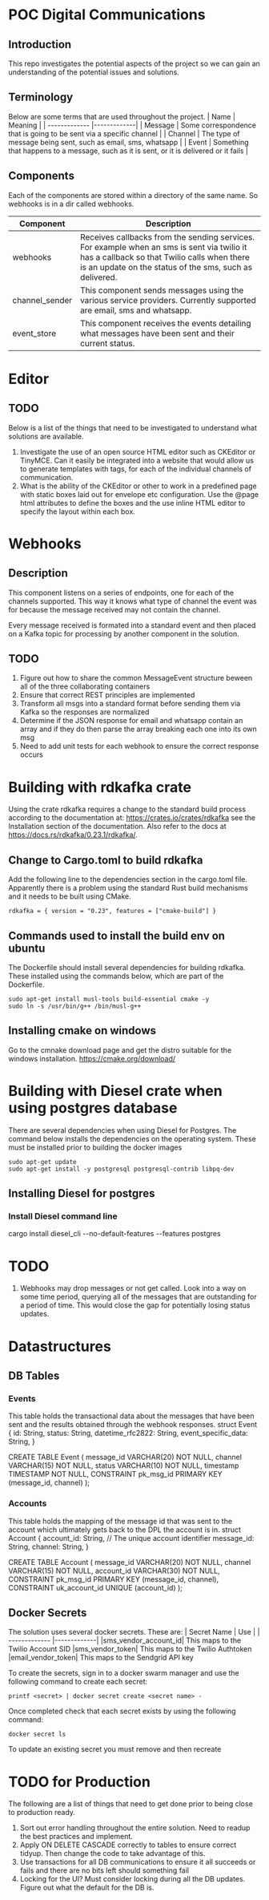 # POC Digital Communications

## Introduction

This repo investigates the potential aspects of the project so we can gain an understanding of the potential issues and solutions.

## Terminology
Below are some terms that are used throughout the project.
| Name | Meaning | 
| ------------- |-------------|
| Message | Some correspondence that is going to be sent via a specific channel |
| Channel | The type of message being sent, such as email, sms, whatsapp |
| Event | Something that happens to a message, such as it is sent, or it is delivered or it fails |


## Components
Each of the components are stored within a directory of the same name. So webhooks is in a dir called webhooks.

| Component        | Description           | 
| ------------- |-------------|
| webhooks      | Receives callbacks from the sending services. For example when an sms is sent via twilio it has a callback so that Twilio calls when there is an update on the status of the sms, such as delivered.|
| channel_sender | This component sends messages using the various service providers. Currently supported are email, sms and whatsapp. |
| event_store | This component receives the events detailing what messages have been sent and their current status. |

# Editor
## TODO
Below is a list of the things that need to be investigated to understand what solutions are available.
1. Investigate the use of an open source HTML editor such as CKEditor or TinyMCE. Can it easily be integrated into a website that would allow us to generate templates with tags, for each of the individual channels of communication.
2. What is the ability of the CKEditor or other to work in a predefined page with static boxes laid out for envelope etc configuration. Use the @page html attributes to define the boxes and the use inline HTML editor to specify the layout within each box.


# Webhooks
## Description
This component listens on a series of endpoints, one for each of the channels supported. This way it knows what type of channel the event was for because the message received may not contain the channel.

Every message received is formated into a standard event and then placed on a Kafka topic for processing by another component in the solution.

## TODO
1. Figure out how to share the common MessageEvent structure beween all of the three collaborating containers
5. Ensure that correct REST principles are implemented
6. Transform all msgs into a standard format before sending them via Kafka so the responses are normalized
7. Determine if the JSON response for email and whatsapp contain an array and if they do then parse the array breaking each one into its own msg
8. Need to add unit tests for each webhook to ensure the correct response occurs

# Building with rdkafka crate
Using the crate rdkafka requires a change to the standard build process according to the documentation at: https://crates.io/crates/rdkafka see the Installation section of the documentation. Also refer to the docs at https://docs.rs/rdkafka/0.23.1/rdkafka/.

## Change to Cargo.toml to build rdkafka
Add the following line to the dependencies section in the cargo.toml file. Apparently there is a problem using the standard Rust build mechanisms and it needs to be built using CMake.
```
rdkafka = { version = "0.23", features = ["cmake-build"] }
```

## Commands used to install the build env on ubuntu
The Dockerfile should install several dependencies for building rdkafka. These installed using the commands below, which are part of the Dockerfile.
```
sudo apt-get install musl-tools build-essential cmake -y
sudo ln -s /usr/bin/g++ /bin/musl-g++
```
## Installing cmake on windows
Go to the cmnake download page and get the distro suitable for the windows installation. https://cmake.org/download/

# Building with Diesel crate when using postgres database
There are several dependencies when using Diesel for Postgres. The command below installs the dependencies on the operating system. These must be installed prior to building the docker images
```
sudo apt-get update
sudo apt-get install -y postgresql postgresql-contrib libpq-dev
```

## Installing Diesel for postgres

### Install Diesel command line
cargo install diesel_cli --no-default-features --features postgres

# TODO
1. Webhooks may drop messages or not get called. Look into a way on some time period, 
querying all of the messages that are outstanding for a period of time. This would 
close the gap for potentially losing status updates.

# Datastructures
## DB Tables
### Events
This table holds the transactional data about the messages that have been sent and the results obtained through the webhook responses.
struct Event {
    id: String,
    status: String,
    datetime_rfc2822: String,
    event_specific_data: String,
}

CREATE TABLE Event (
   message_id       VARCHAR(20) NOT NULL,
   channel          VARCHAR(15) NOT NULL,
   status           VARCHAR(10) NOT NULL,
   timestamp        TIMESTAMP NOT NULL,
   CONSTRAINT pk_msg_id PRIMARY KEY (message_id, channel)
);

### Accounts
This table holds the mapping of the message id that was sent to the account which ultimately gets back to the DPL the account is in.
struct Account {
    account_id: String, // The unique account identifier
    message_id: String,
    channel: String,
}

CREATE TABLE Account (
   message_id       VARCHAR(20) NOT NULL,
   channel          VARCHAR(15) NOT NULL,
   account_id       VARCHAR(30) NOT NULL,
   CONSTRAINT pk_msg_id PRIMARY KEY (message_id, channel),
   CONSTRAINT uk_account_id UNIQUE (account_id)
);

## Docker Secrets
The solution uses several docker secrets. These are:
| Secret Name | Use | 
| ------------- |-------------|
|sms_vendor_account_id| This maps to the Twilio Account SID
|sms_vendor_token| This maps to the Twilio Authtoken
|email_vendor_token| This maps to the Sendgrid API key

To create the secrets, sign in to a docker swarm manager and use the following command to create each secret:
```
printf <secret> | docker secret create <secret name> -
```
Once completed check that each secret exists by using the following command:
```
docker secret ls
```
To update an existing secret you must remove and then recreate


#  TODO for Production
The following are a list of things that need to get done prior to being close to production ready.
1. Sort out error handling throughout the entire solution. Need to readup the best practices and implement.
2. Apply ON DELETE CASCADE correctly to tables to ensure correct tidyup. Then change the code to take advantage of this.
3. Use transactions for all DB communications to ensure it all succeeds or fails and there are no bits left should something fail
4. Locking for the UI? Must consider locking during all the DB updates. Figure out what the default for the DB is.
